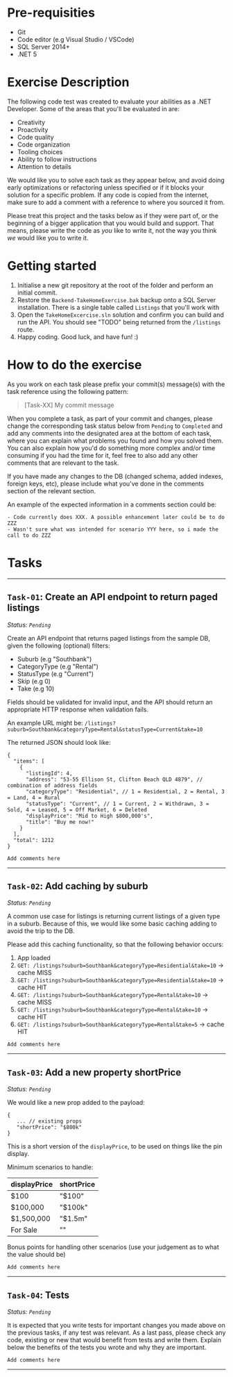 # Pre-requisities
- Git
- Code editor (e.g Visual Studio / VSCode)
- SQL Server 2014+
- .NET 5

# Exercise Description
The following code test was created to evaluate your abilities as a .NET Developer. Some of the areas that you'll be evaluated in are:

- Creativity
- Proactivity
- Code quality
- Code organization
- Tooling choices
- Ability to follow instructions
- Attention to details

We would like you to solve each task as they appear below, and avoid doing early optimizations or refactoring unless specified or if it blocks your solution for a specific problem. If any code is copied from the internet, make sure to add a comment with a reference to where you sourced it from.

Please treat this project and the tasks below as if they were part of, or the beginning of a bigger application that you would build and support. That means, please write the code as *you* like to write it, not the way you think *we* would like you to write it.

# Getting started
1. Initialise a new git repository at the root of the folder and perform an initial commit.
2. Restore the `Backend-TakeHomeExercise.bak` backup onto a SQL Server installation. There is a single table called `Listings` that you'll work with
3. Open the `TakeHomeExcercise.sln` solution and confirm you can build and run the API. You should see "TODO" being returned from the `/listings` route.
4. Happy coding. Good luck, and have fun! :)

# How to do the exercise
As you work on each task please prefix your commit(s) message(s) with the task reference using the following pattern:

> [Task-XX] My commit message

When you complete a task, as part of your commit and changes, please change the corresponding task status below from `Pending` to `Completed` and add any comments into the designated area at the bottom of each task, where you can explain what problems you found and how you solved them. You can also explain how you'd do something more complex and/or time consuming if you had the time for it, feel free to also add any other comments that are relevant to the task.

If you have made any changes to the DB (changed schema, added indexes, foreign keys, etc), please include what you've done in the comments section of the relevant section.

An example of the expected information in a comments section could be:

```
- Code currently does XXX. A possible enhancement later could be to do ZZZ
- Wasn't sure what was intended for scenario YYY here, so i made the call to do ZZZ
```


# Tasks

---

## `Task-01`: Create an API endpoint to return paged listings

_Status: `Pending`_

Create an API endpoint that returns paged listings from the sample DB, given the following (optional) filters:

- Suburb (e.g "Southbank")
- CategoryType (e.g "Rental")
- StatusType (e.g "Current")
- Skip (e.g 0)
- Take (e.g 10)

Fields should be validated for invalid input, and the API should return an appropriate HTTP response when validation fails.

An example URL might be: `/listings?suburb=Southbank&categoryType=Rental&statusType=Current&take=10`

The returned JSON should look like:

```
{
  "items": [
    {
      "listingId": 4,
      "address": "53-55 Ellison St, Clifton Beach QLD 4879", // combination of address fields
      "categoryType": "Residential", // 1 = Residential, 2 = Rental, 3 = Land, 4 = Rural
      "statusType": "Current", // 1 = Current, 2 = Withdrawn, 3 = Sold, 4 = Leased, 5 = Off Market, 6 = Deleted
      "displayPrice": "Mid to High $800,000's",
      "title": "Buy me now!"
    }
  ],
  "total": 1212
}
```

```
Add comments here
```

---

## `Task-02`: Add caching by suburb

_Status: `Pending`_

A common use case for listings is returning current listings of a given type in a suburb. Because of this, we would like some basic caching adding to avoid the trip to the DB.

Please add this caching functionality, so that the following behavior occurs:
1. App loaded
2. `GET: /listings?suburb=Southbank&categoryType=Residential&take=10` -> cache MISS
2. `GET: /listings?suburb=Southbank&categoryType=Residential&take=10` -> cache HIT
3. `GET: /listings?suburb=Southbank&categoryType=Rental&take=10` -> cache MISS
4. `GET: /listings?suburb=Southbank&categoryType=Rental&take=10` -> cache HIT
5. `GET: /listings?suburb=Southbank&categoryType=Rental&take=5` -> cache HIT

```
Add comments here
```

---

## `Task-03`: Add a new property shortPrice

_Status: `Pending`_

We would like a new prop added to the payload:
```
{
   ... // existing props
   "shortPrice": "$800k"
}
```

This is a short version of the `displayPrice`, to be used on things like the pin display.

Minimum scenarios to handle:

| displayPrice           | shortPrice |
| ---------------------- | ---------- |
| $100                   | "$100"     |
| $100,000               | "$100k"    |
| $1,500,000             | "$1.5m"    |
| For Sale               | ""         |

Bonus points for handling other scenarios (use your judgement as to what the value should be)

```
Add comments here
```

---

## `Task-04`: Tests

_Status: `Pending`_

It is expected that you write tests for important changes you made above on the previous tasks, if any test was relevant. As a last pass, please check any code, existing or new that would benefit from tests and write them. Explain below the benefits of the tests you wrote and why they are important.

```
Add comments here
```

---
